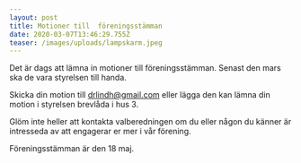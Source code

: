 ```yaml
---
layout: post
title: Motioner till  föreningsstämman
date: 2020-03-07T13:46:29.755Z
teaser: /images/uploads/lampskarm.jpeg
---
```

Det är dags att lämna in motioner till föreningsstämman. Senast den mars ska de vara styrelsen till handa.

Skicka din motion till [drlindh@gmail.com](<mailto: drlindh@gmail.com>) eller lägga den kan lämna din motion i styrelsen brevlåda i hus 3.

Glöm inte heller att kontakta valberedningen om du eller någon du känner är intresseda av att engagerar er mer i vår förening.

Föreningsstämman är den 18 maj.